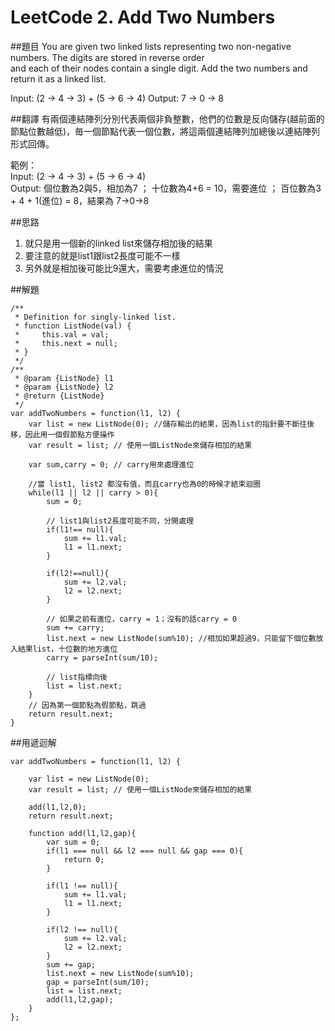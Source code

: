 # LeetCode 2. Add Two Numbers

##題目
You are given two linked lists representing two non-negative numbers. The digits are stored in reverse order  
and each of their nodes contain a single digit. Add the two numbers and return it as a linked list.

Input: (2 -> 4 -> 3) + (5 -> 6 -> 4)
Output: 7 -> 0 -> 8

##翻譯
有兩個連結陣列分別代表兩個非負整數，他們的位數是反向儲存(越前面的節點位數越低)，毎一個節點代表一個位數，將這兩個連結陣列加總後以連結陣列形式回傳。

範例：  
Input: (2 -> 4 -> 3) + (5 -> 6 -> 4)  
Output: 個位數為2與5，相加為7 ； 十位數為4+6 = 10，需要進位 ； 百位數為3 + 4 + 1(進位) = 8，結果為 7->0->8  
  
##思路
1. 就只是用一個新的linked list來儲存相加後的結果
2. 要注意的就是list1跟list2長度可能不一樣
3. 另外就是相加後可能比9還大，需要考慮進位的情況
  
##解題
```
/**
 * Definition for singly-linked list.
 * function ListNode(val) {
 *     this.val = val;
 *     this.next = null;
 * }
 */
/**
 * @param {ListNode} l1
 * @param {ListNode} l2
 * @return {ListNode}
 */
var addTwoNumbers = function(l1, l2) {
    var list = new ListNode(0); //儲存輸出的結果，因為list的指針要不斷往後移，因此用一個假節點方便操作
    var result = list; // 使用一個ListNode來儲存相加的結果

    var sum,carry = 0; // carry用來處理進位
    
	//當 list1, list2 都沒有值，而且carry也為0的時候才結束迴圈
    while(l1 || l2 || carry > 0){
        sum = 0;
		
		// list1與list2長度可能不同，分開處理
        if(l1!== null){
            sum += l1.val;
            l1 = l1.next;
        }
        
        if(l2!==null){
            sum += l2.val;
            l2 = l2.next;
        }
		
		// 如果之前有進位，carry = 1；沒有的話carry = 0
        sum += carry;
        list.next = new ListNode(sum%10); //相加如果超過9，只能留下個位數放入結果list，十位數的地方進位
        carry = parseInt(sum/10);
        
		// list指標向後
		list = list.next;
    }
	// 因為第一個節點為假節點，跳過
    return result.next;
}	
```

##用遞迴解
```
var addTwoNumbers = function(l1, l2) {
  
    var list = new ListNode(0);
    var result = list; // 使用一個ListNode來儲存相加的結果
   
    add(l1,l2,0);
    return result.next;
    
    function add(l1,l2,gap){
        var sum = 0;
        if(l1 === null && l2 === null && gap === 0){
            return 0;
        } 
        
        if(l1 !== null){
            sum += l1.val;
            l1 = l1.next;
        } 
        
        if(l2 !== null){
            sum += l2.val;
            l2 = l2.next;
        }
        sum += gap;
        list.next = new ListNode(sum%10);
        gap = parseInt(sum/10);
        list = list.next;
        add(l1,l2,gap);
    }
};
```